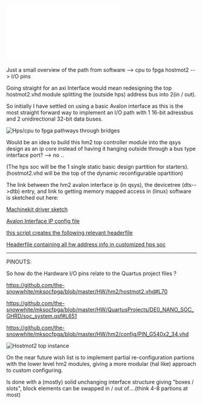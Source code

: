 ![Firsttime Quartus setup guide ](./Quartus-Setup-guide.md)

Just a small overview of the path from software --> cpu to fpga hostmot2 --> I/O pins

Going straight for an axi Interface would mean redesigning the top hostmot2.vhd
module splitting the (outside hps) address bus into 2(in / out).

So initially I have settled on using a basic Avalon interface as this is the most straight forward way to implement an I/O path with 1 16-bit adressbus and 2 unidirectional 32-bit data buses.


![Hps/cpu to fpga pathways through bridges](https://github.com/the-snowwhite/mksocfpga/blob/master/docs/pics/Hps-fpga-bridges.png)


Would be an idea to build this hm2 top controller module into the qsys design as an ip core instead of having it hanging outside through a bus type interface port?  --> no ..


(The hps soc will be the 1 single static basic design partition for starters). (hostmot2.vhd will be the top of the dynamic reconfigurable opartition)


The link between the hm2 avalon interface ip (in qsys), the devicetree (dts-->dtb) entry, and link to getting memory mapped access in (linux) software is sketched out here:

[Machinekit driver sketch](https://github.com/the-snowwhite/machinekit/blob/mksocfpga/src/hal/drivers/mesa-hostmot2/hm2_soc.c#L23)


[Avalon Interface IP config file](https://github.com/the-snowwhite/mksocfpga/blob/master/HW/ip/hm2reg_io/hm2reg_io_hw.tcl#L76)


[this script creates the following relevant headerfile](https://github.com/the-snowwhite/mksocfpga/blob/master/HW/QuartusProjects/DE0_NANO_SOC_GHRD/generate_hps_qsys_header.sh#L1)


[Headerfile containing all hw address info in customized hps soc ](https://github.com/the-snowwhite/mksocfpga/blob/master/HW/QuartusProjects/DE0_NANO_SOC_GHRD/hps_0.h#L12)


-----

PINOUTS:

So how do the Hardware I/O pins relate to the Quartus project files ?


https://github.com/the-snowwhite/mksocfpga/blob/master/HW/hm2/hostmot2.vhd#L70

https://github.com/the-snowwhite/mksocfpga/blob/master/HW/QuartusProjects/DE0_NANO_SOC_GHRD/soc_system.qsf#L651

https://github.com/the-snowwhite/mksocfpga/blob/master/HW/hm2/config/PIN_G540x2_34.vhd


![Hostmot2 top instance](https://github.com/the-snowwhite/mksocfpga/blob/master/docs/pics/Hostmot2-vhd_inst-pinouts.png)






On the near future wish list is to implement partial re-configuration partions with the lower level hm2 modules, giving a more modular (hal like) approach to custom configuring.

Is done with a (mostly) solid unchanging interface structure giving "boxes / slots", block elements can be swapped in / out of....(think 4-8 partions at most)

